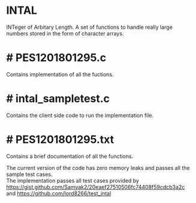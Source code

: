 # INTAL
INTeger of Arbitary Length. A set of functions to handle really large numbers stored in the form of character arrays.

# # PES1201801295.c
Contains implementation of all the fuctions.

# # intal_sampletest.c 
Contains the client side code to run the implementation file.

# # PES1201801295.txt
Contains a brief documentation of all the functions.

The current version of the code has zero memory leaks and passes all the sample test cases.  
The implementation passes all test cases provided by https://gist.github.com/Samyak2/20eaef27510506fc74408f59cdcb3a2c and https://github.com/lord8266/test_intal

